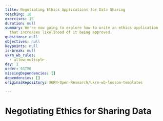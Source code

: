 ```yaml
---
title: Negotiating Ethics Applications for Data Sharing
teaching: 10
exercises: 15
duration: null
summary: We're now going to explore how to write an ethics application in a way
  that increases likelihood of it being approved.
questions: null
objectives: null
keypoints: null
is-break: null
ukrn_wb_rules:
  - allow-multiple
day: 1
order: 93750
missingDependencies: []
dependencies: []
originalRepository: UKRN-Open-Research/ukrn-wb-lesson-templates

---
```

# Negotiating Ethics for Sharing Data